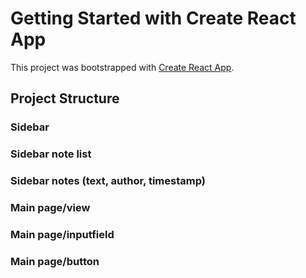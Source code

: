# Getting Started with Create React App

This project was bootstrapped with [Create React App](https://github.com/facebook/create-react-app).

## Project Structure

### Sidebar

### Sidebar note list

### Sidebar notes (text, author, timestamp)

### Main page/view

### Main page/inputfield

### Main page/button

###
